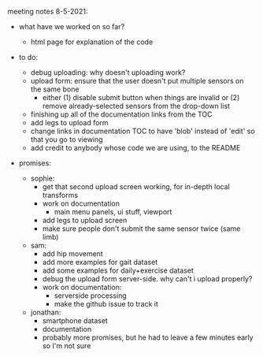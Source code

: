 meeting notes 8-5-2021:
- what have we worked on so far?
	- html page for explanation of the code

- to do:
	- debug uploading: why doesn't uploading work?
	- upload form: ensure that the user doesn't put multiple sensors on the same bone
		- either (1) disable submit button when things are invalid or (2) remove already-selected sensors from the drop-down list
	- finishing up all of the documentation links from the TOC
	- add legs to upload form
	- change links in documentation TOC to have 'blob' instead of 'edit' so that you go to viewing
	- add credit to anybody whose code we are using, to the README

- promises:
	- sophie:
		- get that second upload screen working, for in-depth local transforms
		- work on documentation
			- main menu panels, ui stuff, viewport
		- add legs to upload screen
		- make sure people don't submit the same sensor twice (same limb)
	- sam:
		- add hip movement
		- add more examples for gait dataset	
		- add some examples for daily+exercise dataset
		- debug the upload form server-side. why can't i upload properly?
		- work on documentation:
			- serverside processing
			- make the github issue to track it
  - jonathan:
    - smartphone dataset
    - documentation
    - probably more promises, but he had to leave a few minutes early so I'm not sure
